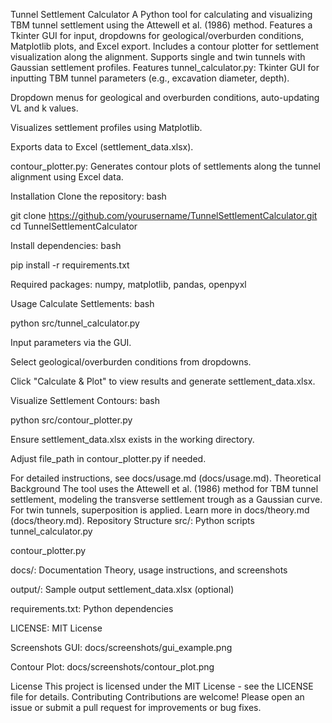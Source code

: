 Tunnel Settlement Calculator 
A Python tool for calculating and visualizing TBM tunnel settlement using the Attewell et al. (1986) method. Features a Tkinter GUI for input, dropdowns for geological/overburden conditions, Matplotlib plots, and Excel export. Includes a contour plotter for settlement visualization along the alignment. Supports single and twin tunnels with Gaussian settlement profiles.
 Features
tunnel_calculator.py:
Tkinter GUI for inputting TBM tunnel parameters (e.g., excavation diameter, depth).

Dropdown menus for geological and overburden conditions, auto-updating VL and k values.

Visualizes settlement profiles using Matplotlib.

Exports data to Excel (settlement_data.xlsx).

contour_plotter.py:
Generates contour plots of settlements along the tunnel alignment using Excel data.

 Installation
Clone the repository:
bash

git clone https://github.com/yourusername/TunnelSettlementCalculator.git
cd TunnelSettlementCalculator

Install dependencies:
bash

pip install -r requirements.txt

Required packages: numpy, matplotlib, pandas, openpyxl

 Usage
Calculate Settlements:
bash

python src/tunnel_calculator.py

Input parameters via the GUI.

Select geological/overburden conditions from dropdowns.

Click "Calculate & Plot" to view results and generate settlement_data.xlsx.

Visualize Settlement Contours:
bash

python src/contour_plotter.py

Ensure settlement_data.xlsx exists in the working directory.

Adjust file_path in contour_plotter.py if needed.

For detailed instructions, see  docs/usage.md (docs/usage.md).
 Theoretical Background
The tool uses the Attewell et al. (1986) method for TBM tunnel settlement, modeling the transverse settlement trough as a Gaussian curve. For twin tunnels, superposition is applied. Learn more in  docs/theory.md (docs/theory.md).
 Repository Structure
src/: Python scripts
tunnel_calculator.py

contour_plotter.py

docs/: Documentation
Theory, usage instructions, and screenshots

output/: Sample output
settlement_data.xlsx (optional)

requirements.txt: Python dependencies

LICENSE: MIT License

 Screenshots
GUI: docs/screenshots/gui_example.png

Contour Plot: docs/screenshots/contour_plot.png

 License
This project is licensed under the MIT License - see the LICENSE file for details.
 Contributing
Contributions are welcome! Please open an issue or submit a pull request for improvements or bug fixes.

